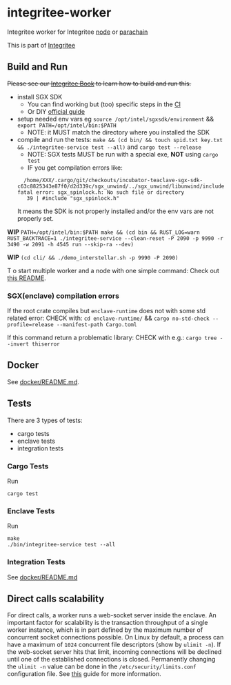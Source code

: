 # integritee-worker

Integritee worker for Integritee [node](https://github.com/integritee-network/integritee-node) or [parachain](https://github.com/integritee-network/parachain)

This is part of [Integritee](https://integritee.network)

## Build and Run
~~Please see our [Integritee Book](https://docs.integritee.network/4-development/4.4-sdk) to learn how to build and run this.~~

- install SGX SDK
  - You can find working but (too) specific steps in the [CI](.github/workflows/rust.yml#L170)
  - Or DIY [official guide](https://download.01.org/intel-sgx/sgx-dcap/1.11/linux/docs/Intel_SGX_SW_Installation_Guide_for_Linux.pdf)
- setup needed env vars eg `source /opt/intel/sgxsdk/environment` && `export PATH=/opt/intel/bin:$PATH`
  - NOTE: it MUST match the directory where you installed the SDK
- compile and run the tests: `make && (cd bin/ && touch spid.txt key.txt && ./integritee-service test --all)` and `cargo test --release`
  - NOTE: SGX tests MUST be run with a special exe, **NOT** using `cargo test`
  - IF you get compilation errors like:
  ```
    /home/XXX/.cargo/git/checkouts/incubator-teaclave-sgx-sdk-c63c8825343e87f0/d2d339c/sgx_unwind/../sgx_unwind/libunwind/include/pthread_compat.h:39:10: fatal error: sgx_spinlock.h: No such file or directory
     39 | #include "sgx_spinlock.h"
  ```
  It means the SDK is not properly installed and/or the env vars are not properly set.

**WIP** `PATH=/opt/intel/bin:$PATH make && (cd bin && RUST_LOG=warn RUST_BACKTRACE=1 ./integritee-service --clean-reset -P 2090 -p 9990 -r 3490 -w 2091 -h 4545 run --skip-ra --dev)`

**WIP**  `(cd cli/ && ./demo_interstellar.sh -p 9990 -P 2090)`

T  o start multiple worker and a node with one simple command: Check out [this README](local-setup/README.md).

### SGX(enclave) compilation errors

If the root crate compiles but `enclave-runtime` does not with some std related error:
CHECK with: `cd enclave-runtime/` && `cargo no-std-check --profile=release --manifest-path Cargo.toml`

If this command return a problematic library: CHECK with e.g.: `cargo tree --invert thiserror`

## Docker
See [docker/README.md](docker/README.md).

## Tests

There are 3 types of tests:
- cargo tests
- enclave tests
- integration tests

### Cargo Tests
Run
```
cargo test
```

### Enclave Tests
Run

```
make
./bin/integritee-service test --all
```

### Integration Tests
See [docker/README.md](docker/README.md)

## Direct calls scalability

For direct calls, a worker runs a web-socket server inside the enclave. An important factor for scalability is the transaction throughput of a single worker instance, which is in part defined by the maximum number of concurrent socket connections possible. On Linux by default, a process can have a maximum of `1024` concurrent file descriptors (show by `ulimit -n`).
If the web-socket server hits that limit, incoming connections will be declined until one of the established connections is closed. Permanently changing the `ulimit -n` value can be done in the `/etc/security/limits.conf` configuration file. See [this](https://linuxhint.com/permanently_set_ulimit_value/) guide for more information.
